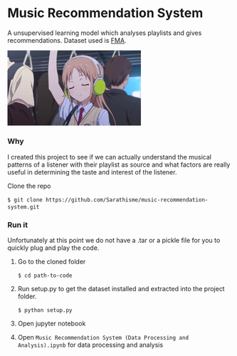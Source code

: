 # Music Recommendation System
A unsupervised learning model which analyses playlists and gives recommendations. Dataset used is <a href="https://github.com/mdeff/fma#data">FMA</a>.


<img width="300px" src="https://github.com/AnishKasyap/Music-Recommendation-Data-Processing-and-Analysis/blob/main/z.gif" />

### Why
I created this project to see if we can actually understand the musical patterns of a listener with their playlist as source and what factors are really useful in determining the taste and interest of the listener.

 Clone the repo 

   ```shell
   $ git clone https://github.com/Sarathisme/music-recommendation-system.git
   ````


### Run it
Unfortunately at this point we do not have a .tar or a pickle file for you to quickly plug and play the code.

1. Go to the cloned folder

   ```shell
   $ cd path-to-code
   ```
2. Run setup.py to get the dataset installed and extracted into the project folder.
   
   ```shell
   $ python setup.py
   ```

3. Open jupyter notebook

4. Open `Music Recommendation System (Data Processing and Analysis).ipynb` for data processing and analysis
